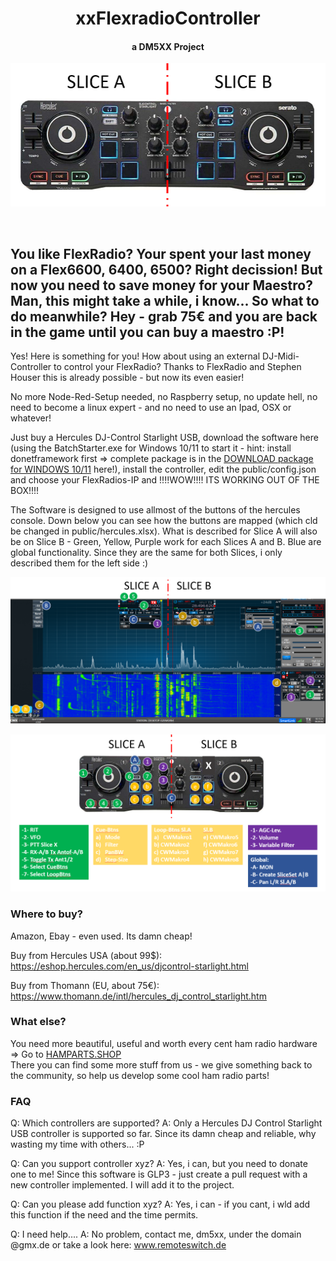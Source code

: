 <h1 align="center">xxFlexradioController</h1>
<h4 align="center"> a DM5XX Project </h4>

![](public/xxHercules.PNG)

<p align="center">
<br>
<h2>You like FlexRadio? Your spent your last money on a Flex6600, 6400, 6500? Right decission! But now you need to save money for your Maestro? Man, this might take a while, i know... So what to do meanwhile? Hey - grab 75€ and you are back in the game until you can buy a maestro :P!<br></h2>
</p>

<p>
Yes! Here is something for you! How about using an external DJ-Midi-Controller to control your FlexRadio? Thanks to FlexRadio and Stephen Houser this is already possible - but now its even easier!
<p>No more Node-Red-Setup needed, no Raspberry setup, no update hell, no need to become a linux expert - and no need to use an Ipad, OSX or whatever!
</p>
<p>
Just buy a Hercules DJ-Control Starlight USB, download the software here (using the BatchStarter.exe for Windows 10/11 to start it - hint: install donetframework first => complete package is in the <a href="http://www.hamradioland.de/rh.zip" target=_blank>DOWNLOAD package for WINDOWS 10/11</a> here!), install the controller, edit the public/config.json and choose your FlexRadios-IP and !!!!WOW!!!! ITS WORKING OUT OF THE BOX!!!!
</p>
<p>
  The Software is designed to use allmost of the buttons of the hercules console. Down below you can see how the buttons are mapped (which cld be changed in public/hercules.xlsx). What is described for Slice A will also be on Slice B - Green, Yellow, Purple work for each Slices A and B. Blue are global functionality. Since they are the same for both Slices, i only described them for the left side :)
</p>

![](public/overview.PNG)

![](public/menu.PNG)

### Where to buy?
Amazon, Ebay - even used. Its damn cheap!

Buy from Hercules USA (about 99$):
https://eshop.hercules.com/en_us/djcontrol-starlight.html

Buy from Thomann (EU, about 75€):
https://www.thomann.de/intl/hercules_dj_control_starlight.htm

### What else?
You need more beautiful, useful and worth every cent ham radio hardware => Go to <a href="http://hamparts.shop" target=_blank>HAMPARTS.SHOP</a></br>
There you can find some more stuff from us - we give something back to the community, so help us develop some cool ham radio parts!

### FAQ
Q: Which controllers are supported?
A: Only a Hercules DJ Control Starlight USB controller is supported so far. Since its damn cheap and reliable, why wasting my time with others... :P

Q: Can you support controller xyz?
A: Yes, i can, but you need to donate one to me! Since this software is GLP3 - just create a pull request with a new controller implemented. I will add it to the project.

Q: Can you please add function xyz?
A: Yes, i can - if you cant, i wld add this function if the need and the time permits. 

Q: I need help....
A: No problem, contact me, dm5xx, under the domain @gmx.de or take a look here: <a href="http://www.remoteswitch.de" target=_blank>www.remoteswitch.de</a>

